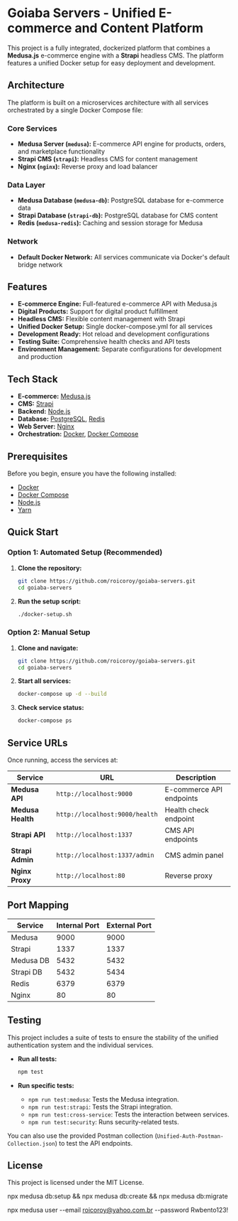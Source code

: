 # Goiaba Servers - Unified E-commerce and Content Platform

This project is a fully integrated, dockerized platform that combines a **Medusa.js** e-commerce engine with a **Strapi** headless CMS. The platform features a unified Docker setup for easy deployment and development.

## Architecture

The platform is built on a microservices architecture with all services orchestrated by a single Docker Compose file:

### Core Services

- **Medusa Server (`medusa`):** E-commerce API engine for products, orders, and marketplace functionality
- **Strapi CMS (`strapi`):** Headless CMS for content management
- **Nginx (`nginx`):** Reverse proxy and load balancer

### Data Layer

- **Medusa Database (`medusa-db`):** PostgreSQL database for e-commerce data
- **Strapi Database (`strapi-db`):** PostgreSQL database for CMS content
- **Redis (`medusa-redis`):** Caching and session storage for Medusa

### Network

- **Default Docker Network:** All services communicate via Docker's default bridge network

## Features

- **E-commerce Engine:** Full-featured e-commerce API with Medusa.js
- **Digital Products:** Support for digital product fulfillment
- **Headless CMS:** Flexible content management with Strapi
- **Unified Docker Setup:** Single docker-compose.yml for all services
- **Development Ready:** Hot reload and development configurations
- **Testing Suite:** Comprehensive health checks and API tests
- **Environment Management:** Separate configurations for development and production

## Tech Stack

- **E-commerce:** [Medusa.js](https://medusajs.com/)
- **CMS:** [Strapi](https://strapi.io/)
- **Backend:** [Node.js](https://nodejs.org/)
- **Database:** [PostgreSQL](https://www.postgresql.org/), [Redis](https://redis.io/)
- **Web Server:** [Nginx](https://www.nginx.com/)
- **Orchestration:** [Docker](https://www.docker.com/), [Docker Compose](https://docs.docker.com/compose/)

## Prerequisites

Before you begin, ensure you have the following installed:

- [Docker](https://www.docker.com/get-started)
- [Docker Compose](https://docs.docker.com/compose/install/)
- [Node.js](https://nodejs.org/en/download/)
- [Yarn](https://classic.yarnpkg.com/en/docs/install/)

## Quick Start

### Option 1: Automated Setup (Recommended)

1. **Clone the repository:**

   ```bash
   git clone https://github.com/roicoroy/goiaba-servers.git
   cd goiaba-servers
   ```

2. **Run the setup script:**
   ```bash
   ./docker-setup.sh
   ```

### Option 2: Manual Setup

1. **Clone and navigate:**

   ```bash
   git clone https://github.com/roicoroy/goiaba-servers.git
   cd goiaba-servers
   ```

2. **Start all services:**

   ```bash
   docker-compose up -d --build
   ```

3. **Check service status:**
   ```bash
   docker-compose ps
   ```

## Service URLs

Once running, access the services at:

| Service           | URL                            | Description              |
| ----------------- | ------------------------------ | ------------------------ |
| **Medusa API**    | `http://localhost:9000`        | E-commerce API endpoints |
| **Medusa Health** | `http://localhost:9000/health` | Health check endpoint    |
| **Strapi API**    | `http://localhost:1337`        | CMS API endpoints        |
| **Strapi Admin**  | `http://localhost:1337/admin`  | CMS admin panel          |
| **Nginx Proxy**   | `http://localhost:80`          | Reverse proxy            |

## Port Mapping

| Service   | Internal Port | External Port |
| --------- | ------------- | ------------- |
| Medusa    | 9000          | 9000          |
| Strapi    | 1337          | 1337          |
| Medusa DB | 5432          | 5432          |
| Strapi DB | 5432          | 5434          |
| Redis     | 6379          | 6379          |
| Nginx     | 80            | 80            |

## Testing

This project includes a suite of tests to ensure the stability of the unified authentication system and the individual services.

- **Run all tests:**

  ```bash
  npm test
  ```

- **Run specific tests:**

  - `npm run test:medusa`: Tests the Medusa integration.
  - `npm run test:strapi`: Tests the Strapi integration.
  - `npm run test:cross-service`: Tests the interaction between services.
  - `npm run test:security`: Runs security-related tests.

You can also use the provided Postman collection (`Unified-Auth-Postman-Collection.json`) to test the API endpoints.

## License

This project is licensed under the MIT License.

npx medusa db:setup && npx medusa db:create && npx medusa db:migrate

npx medusa user --email roicoroy@yahoo.com.br --password Rwbento123!
